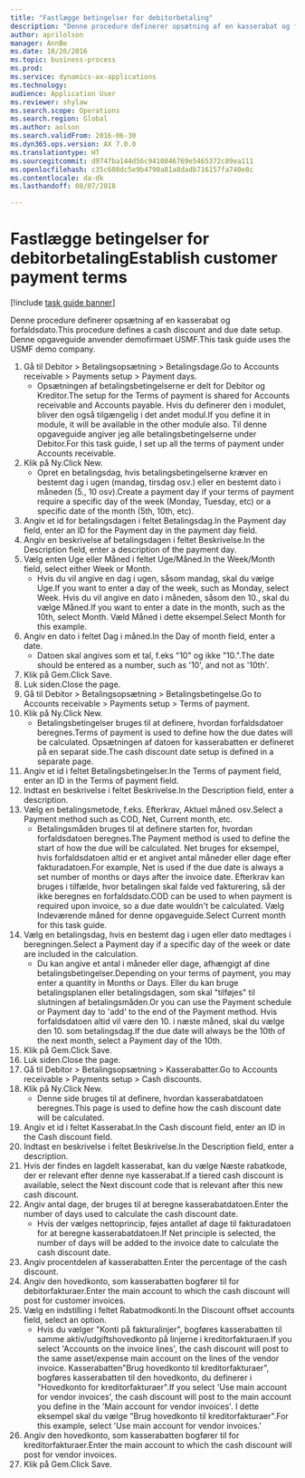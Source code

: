 ```yaml
--- 
title: "Fastlægge betingelser for debitorbetaling"
description: "Denne procedure definerer opsætning af en kasserabat og forfaldsdato."
author: aprilolson
manager: AnnBe
ms.date: 10/26/2016
ms.topic: business-process
ms.prod: 
ms.service: dynamics-ax-applications
ms.technology: 
audience: Application User
ms.reviewer: shylaw
ms.search.scope: Operations
ms.search.region: Global
ms.author: aolson
ms.search.validFrom: 2016-06-30
ms.dyn365.ops.version: AX 7.0.0
ms.translationtype: HT
ms.sourcegitcommit: d9747ba144d56c9410846769e5465372c89ea111
ms.openlocfilehash: c35c608dc5e9b4790a81a8dadb716157fa740e8c
ms.contentlocale: da-dk
ms.lasthandoff: 08/07/2018

---
```

# <a name="establish-customer-payment-terms"></a><span data-ttu-id="75901-103">Fastlægge betingelser for debitorbetaling</span><span class="sxs-lookup"><span data-stu-id="75901-103">Establish customer payment terms</span></span>

[!include [task guide banner](../../includes/task-guide-banner.md)]

<span data-ttu-id="75901-104">Denne procedure definerer opsætning af en kasserabat og forfaldsdato.</span><span class="sxs-lookup"><span data-stu-id="75901-104">This procedure defines a cash discount and due date setup.</span></span> <span data-ttu-id="75901-105">Denne opgaveguide anvender demofirmaet USMF.</span><span class="sxs-lookup"><span data-stu-id="75901-105">This task guide uses the USMF demo company.</span></span>

1. <span data-ttu-id="75901-106">Gå til Debitor > Betalingsopsætning > Betalingsdage.</span><span class="sxs-lookup"><span data-stu-id="75901-106">Go to Accounts receivable > Payments setup > Payment days.</span></span>
    * <span data-ttu-id="75901-107">Opsætningen af betalingsbetingelserne er delt for Debitor og Kreditor.</span><span class="sxs-lookup"><span data-stu-id="75901-107">The setup for the Terms of payment is shared for Accounts receivable and Accounts payable.</span></span> <span data-ttu-id="75901-108">Hvis du definerer den i modulet, bliver den også tilgængelig i det andet modul.</span><span class="sxs-lookup"><span data-stu-id="75901-108">If you define it in module, it will be available in the other module also.</span></span> <span data-ttu-id="75901-109">Til denne opgaveguide angiver jeg alle betalingsbetingelserne under Debitor.</span><span class="sxs-lookup"><span data-stu-id="75901-109">For this task guide, I set up all the terms of payment under Accounts receivable.</span></span>  
2. <span data-ttu-id="75901-110">Klik på Ny.</span><span class="sxs-lookup"><span data-stu-id="75901-110">Click New.</span></span>
    * <span data-ttu-id="75901-111">Opret en betalingsdag, hvis betalingsbetingelserne kræver en bestemt dag i ugen (mandag, tirsdag osv.) eller en bestemt dato i måneden (5., 10 osv).</span><span class="sxs-lookup"><span data-stu-id="75901-111">Create a payment day if your terms of payment require a specific day of the week (Monday, Tuesday, etc) or a specific date of the month (5th, 10th, etc).</span></span>  
3. <span data-ttu-id="75901-112">Angiv et id for betalingsdagen i feltet Betalingsdag.</span><span class="sxs-lookup"><span data-stu-id="75901-112">In the Payment day field, enter an ID for the Payment day in the payment day field.</span></span>
4. <span data-ttu-id="75901-113">Angiv en beskrivelse af betalingsdagen i feltet Beskrivelse.</span><span class="sxs-lookup"><span data-stu-id="75901-113">In the Description field, enter a description of the payment day.</span></span>
5. <span data-ttu-id="75901-114">Vælg enten Uge eller Måned i feltet Uge/Måned.</span><span class="sxs-lookup"><span data-stu-id="75901-114">In the Week/Month field, select either Week or Month.</span></span>
    * <span data-ttu-id="75901-115">Hvis du vil angive en dag i ugen, såsom mandag, skal du vælge Uge.</span><span class="sxs-lookup"><span data-stu-id="75901-115">If you want to enter a day of the week, such as Monday, select Week.</span></span> <span data-ttu-id="75901-116">Hvis du vil angive en dato i måneden, såsom den 10., skal du vælge Måned.</span><span class="sxs-lookup"><span data-stu-id="75901-116">If you want to enter a date in the month, such as the 10th, select Month.</span></span> <span data-ttu-id="75901-117">Væld Måned i dette eksempel.</span><span class="sxs-lookup"><span data-stu-id="75901-117">Select Month for this example.</span></span>  
6. <span data-ttu-id="75901-118">Angiv en dato i feltet Dag i måned.</span><span class="sxs-lookup"><span data-stu-id="75901-118">In the Day of month field, enter a date.</span></span>
    * <span data-ttu-id="75901-119">Datoen skal angives som et tal, f.eks "10" og ikke "10.".</span><span class="sxs-lookup"><span data-stu-id="75901-119">The date should be entered as a number, such as '10', and not as '10th'.</span></span>  
7. <span data-ttu-id="75901-120">Klik på Gem.</span><span class="sxs-lookup"><span data-stu-id="75901-120">Click Save.</span></span>
8. <span data-ttu-id="75901-121">Luk siden.</span><span class="sxs-lookup"><span data-stu-id="75901-121">Close the page.</span></span>
9. <span data-ttu-id="75901-122">Gå til Debitor > Betalingsopsætning > Betalingsbetingelse.</span><span class="sxs-lookup"><span data-stu-id="75901-122">Go to Accounts receivable > Payments setup > Terms of payment.</span></span>
10. <span data-ttu-id="75901-123">Klik på Ny.</span><span class="sxs-lookup"><span data-stu-id="75901-123">Click New.</span></span>
    * <span data-ttu-id="75901-124">Betalingsbetingelser bruges til at definere, hvordan forfaldsdatoer beregnes.</span><span class="sxs-lookup"><span data-stu-id="75901-124">Terms of payment is used to define how the due dates will be calculated.</span></span> <span data-ttu-id="75901-125">Opsætningen af datoen for kasserabatten er defineret på en separat side.</span><span class="sxs-lookup"><span data-stu-id="75901-125">The cash discount date setup is defined in a separate page.</span></span>  
11. <span data-ttu-id="75901-126">Angiv et id i feltet Betalingsbetingelser.</span><span class="sxs-lookup"><span data-stu-id="75901-126">In the Terms of payment field, enter an ID in the Terms of payment field.</span></span>
12. <span data-ttu-id="75901-127">Indtast en beskrivelse i feltet Beskrivelse.</span><span class="sxs-lookup"><span data-stu-id="75901-127">In the Description field, enter a description.</span></span>
13. <span data-ttu-id="75901-128">Vælg en betalingsmetode, f.eks. Efterkrav, Aktuel måned osv.</span><span class="sxs-lookup"><span data-stu-id="75901-128">Select a Payment method such as COD, Net, Current month, etc.</span></span>
    * <span data-ttu-id="75901-129">Betalingsmåden bruges til at definere starten for, hvordan forfaldsdatoen beregnes.</span><span class="sxs-lookup"><span data-stu-id="75901-129">The Payment method is used to define the start of how the due will be calculated.</span></span>  <span data-ttu-id="75901-130">Net bruges for eksempel, hvis forfaldsdatoen altid er et angivet antal måneder eller dage efter fakturadatoen.</span><span class="sxs-lookup"><span data-stu-id="75901-130">For example, Net is used if the due date is always a set number of months or days after the invoice date.</span></span> <span data-ttu-id="75901-131">Efterkrav kan bruges i tilfælde, hvor betalingen skal falde ved fakturering, så der ikke beregnes en forfaldsdato.</span><span class="sxs-lookup"><span data-stu-id="75901-131">COD can be used to when payment is required upon invoice, so a due date wouldn't be calculated.</span></span> <span data-ttu-id="75901-132">Vælg Indeværende måned for denne opgaveguide.</span><span class="sxs-lookup"><span data-stu-id="75901-132">Select Current month for this task guide.</span></span>  
14. <span data-ttu-id="75901-133">Vælg en betalingsdag, hvis en bestemt dag i ugen eller dato medtages i beregningen.</span><span class="sxs-lookup"><span data-stu-id="75901-133">Select a Payment day if a specific day of the  week or date are included in the calculation.</span></span>
    * <span data-ttu-id="75901-134">Du kan angive et antal i måneder eller dage, afhængigt af dine betalingsbetingelser.</span><span class="sxs-lookup"><span data-stu-id="75901-134">Depending on your terms of payment, you may enter a quantity in Months or Days.</span></span> <span data-ttu-id="75901-135">Eller du kan bruge betalingsplanen eller betalingsdagen, som skal "tilføjes" til slutningen af betalingsmåden.</span><span class="sxs-lookup"><span data-stu-id="75901-135">Or you can use the Payment schedule or Payment day to 'add' to the end of the Payment method.</span></span> <span data-ttu-id="75901-136">Hvis forfaldsdatoen altid vil være den 10. i næste måned, skal du vælge den 10. som betalingsdag.</span><span class="sxs-lookup"><span data-stu-id="75901-136">If the due date will always be the 10th of the next month, select a Payment day of the 10th.</span></span>  
15. <span data-ttu-id="75901-137">Klik på Gem.</span><span class="sxs-lookup"><span data-stu-id="75901-137">Click Save.</span></span>
16. <span data-ttu-id="75901-138">Luk siden.</span><span class="sxs-lookup"><span data-stu-id="75901-138">Close the page.</span></span>
17. <span data-ttu-id="75901-139">Gå til Debitor > Betalingsopsætning > Kasserabatter.</span><span class="sxs-lookup"><span data-stu-id="75901-139">Go to Accounts receivable > Payments setup > Cash discounts.</span></span>
18. <span data-ttu-id="75901-140">Klik på Ny.</span><span class="sxs-lookup"><span data-stu-id="75901-140">Click New.</span></span>
    * <span data-ttu-id="75901-141">Denne side bruges til at definere, hvordan kasserabatdatoen beregnes.</span><span class="sxs-lookup"><span data-stu-id="75901-141">This page is used to define how the cash discount date will be calculated.</span></span>  
19. <span data-ttu-id="75901-142">Angiv et id i feltet Kasserabat.</span><span class="sxs-lookup"><span data-stu-id="75901-142">In the Cash discount field, enter an ID in the Cash discount field.</span></span>
20. <span data-ttu-id="75901-143">Indtast en beskrivelse i feltet Beskrivelse.</span><span class="sxs-lookup"><span data-stu-id="75901-143">In the Description field, enter a description.</span></span>
21. <span data-ttu-id="75901-144">Hvis der findes en lagdelt kasserabat, kan du vælge Næste rabatkode, der er relevant efter denne nye kasserabat.</span><span class="sxs-lookup"><span data-stu-id="75901-144">If a tiered cash discount is available, select the Next discount code that is relevant after this new cash discount.</span></span>
22. <span data-ttu-id="75901-145">Angiv antal dage, der bruges til at beregne kasserabatdatoen.</span><span class="sxs-lookup"><span data-stu-id="75901-145">Enter the number of days used to calculate the cash discount date.</span></span>
    * <span data-ttu-id="75901-146">Hvis der vælges nettoprincip, føjes antallet af dage til fakturadatoen for at beregne kasserabatdatoen.</span><span class="sxs-lookup"><span data-stu-id="75901-146">If Net principle is selected, the number of days will be added to the invoice date to calculate the cash discount date.</span></span>  
23. <span data-ttu-id="75901-147">Angiv procentdelen af kasserabatten.</span><span class="sxs-lookup"><span data-stu-id="75901-147">Enter the percentage of the cash discount.</span></span>
24. <span data-ttu-id="75901-148">Angiv den hovedkonto, som kasserabatten bogfører til for debitorfakturaer.</span><span class="sxs-lookup"><span data-stu-id="75901-148">Enter the main account to which the cash discount will post for customer invoices.</span></span>
25. <span data-ttu-id="75901-149">Vælg en indstilling i feltet Rabatmodkonti.</span><span class="sxs-lookup"><span data-stu-id="75901-149">In the Discount offset accounts field, select an option.</span></span>
    * <span data-ttu-id="75901-150">Hvis du vælger "Konti på fakturalinjer", bogføres kasserabatten til samme aktiv/udgiftshovedkonto på linjerne i kreditorfakturaen.</span><span class="sxs-lookup"><span data-stu-id="75901-150">If you select 'Accounts on the invoice lines', the cash discount will post to the same asset/expense main account on the lines of the vendor invoice.</span></span> <span data-ttu-id="75901-151">Kasserabatten"Brug hovedkonto til kreditorfakturaer", bogføres kasserabatten til den hovedkonto, du definerer i "Hovedkonto for kreditorfakturaer".</span><span class="sxs-lookup"><span data-stu-id="75901-151">If you select 'Use main account for vendor invoices', the cash discount will post to the main account you define in the 'Main account for vendor invoices'.</span></span> <span data-ttu-id="75901-152">I dette eksempel skal du vælge "Brug hovedkonto til kreditorfakturaer".</span><span class="sxs-lookup"><span data-stu-id="75901-152">For this example, select 'Use main account for vendor invoices.'</span></span>  
26. <span data-ttu-id="75901-153">Angiv den hovedkonto, som kasserabatten bogfører til for kreditorfakturaer.</span><span class="sxs-lookup"><span data-stu-id="75901-153">Enter the main account to which the cash discount will post for vendor invoices.</span></span>
27. <span data-ttu-id="75901-154">Klik på Gem.</span><span class="sxs-lookup"><span data-stu-id="75901-154">Click Save.</span></span>


